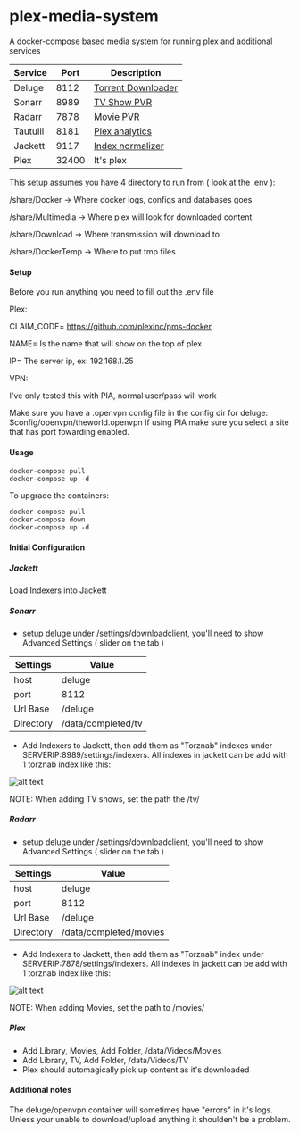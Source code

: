 # plex-media-system
A docker-compose based media system for running plex and additional services 

| Service      | Port  | Description        |
| ------------ | ----- | ------------------ |
| Deluge       | 8112  | [Torrent Downloader](https://github.com/deluge-torrent/deluge) |
| Sonarr       | 8989  | [TV Show PVR](https://github.com/Sonarr/Sonarr)       |
| Radarr       | 7878  | [Movie PVR](https://github.com/Radarr/Radarr)          |
| Tautulli     | 8181  | [Plex analytics](https://github.com/Tautulli/Tautulli)     |
| Jackett      | 9117  | [Index normalizer](https://github.com/Jackett/Jackett)   |
| Plex         | 32400 | It's plex          |


This setup assumes you have 4 directory to run from ( look at the .env ):

/share/Docker -> Where docker logs, configs and databases goes

/share/Multimedia -> Where plex will look for downloaded content

/share/Download -> Where transmission will download to 

/share/DockerTemp -> Where to put tmp files

#### Setup
Before you run anything you need to fill out the .env file

Plex:

CLAIM_CODE= https://github.com/plexinc/pms-docker

NAME= Is the name that will show on the top of plex

IP= The server ip, ex: 192.168.1.25

VPN:

I've only tested this with PIA, normal user/pass will work

Make sure you have a .openvpn config file in the config dir for deluge: $config/openvpn/theworld.openvpn
If using PIA make sure you select a site that has port fowarding enabled.

#### Usage
```
docker-compose pull
docker-compose up -d
```
To upgrade the containers:
```
docker-compose pull
docker-compose down
docker-compose up -d
```


#### Initial Configuration

##### Jackett
Load Indexers into Jackett

##### Sonarr
- setup deluge under /settings/downloadclient, you'll need to show Advanced Settings ( slider on the tab )

| Settings  | Value              |
| --------  | ------------------ |
| host      | deluge       |
| port      | 8112               |
| Url Base  | /deluge      |
| Directory | /data/completed/tv |

- Add Indexers to Jackett, then add them as "Torznab" indexes under SERVERIP:8989/settings/indexers. All indexes in jackett can be add with 1 torznab index like this:

![alt text](https://i.imgur.com/yPSKg42.png "Jackett Sonarr settings")

NOTE: When adding TV shows, set the path the /tv/

##### Radarr
- setup deluge under /settings/downloadclient, you'll need to show Advanced Settings ( slider on the tab )

| Settings  | Value                  |
| --------  | ---------------------- |
| host      | deluge           |
| port      | 8112                   |
| Url Base  | /deluge          |
| Directory | /data/completed/movies |

- Add Indexers to Jackett, then add them as "Torznab" index under SERVERIP:7878/settings/indexers. All indexes in jackett can be add with 1 torznab index like this:

![alt text](https://i.imgur.com/yPSKg42.png "Jackett Radarr settings")

NOTE: When adding Movies, set the path to /movies/

##### Plex
- Add Library, Movies, Add Folder, /data/Videos/Movies
- Add Library, TV, Add Folder, /data/Videos/TV
- Plex should automagically pick up content as it's downloaded



#### Additional notes
The deluge/openvpn container will sometimes have "errors" in it's logs. Unless your unable to download/upload anything it shoulden't be a problem.
